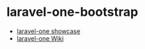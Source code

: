 # laravel-one-bootstrap

- [laravel-one showcase](https://laravel-one.abenevaut.dev/index.html)
- [laravel-one Wiki](https://github.com/abenevaut/laravel-one/wiki)
